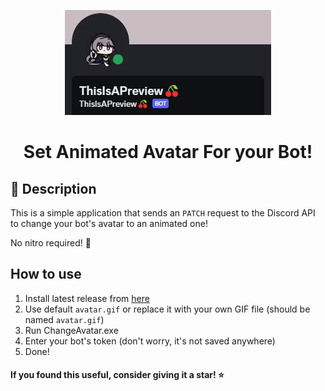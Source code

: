 
<p align="center">
<img src="./preview.gif" alt="Preview">
</p>
<h1 align="center">Set Animated Avatar For your Bot!</h1>

## 📝 Description

This is a simple application that sends an `PATCH` request to the Discord API to change your bot's avatar to an animated one!

No nitro required! 🎉

## How to use

1. Install latest release from [here](https://github.com/richardscull/animatedavatarfordiscordbots/releases)
2. Use default `avatar.gif` or replace it with your own GIF file (should be named `avatar.gif`)
3. Run ChangeAvatar.exe
4. Enter your bot's token (don't worry, it's not saved anywhere)
5. Done!

#### If you found this useful, consider giving it a star! ⭐